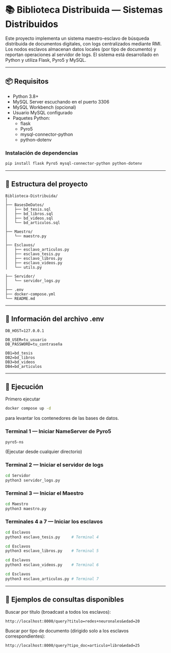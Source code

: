 # 📚 Biblioteca Distribuida — Sistemas Distribuidos

Este proyecto implementa un sistema maestro-esclavo de búsqueda distribuida de documentos digitales, con logs centralizados mediante RMI. Los nodos esclavos almacenan datos locales (por tipo de documento) y reportan operaciones al servidor de logs. El sistema está desarrollado en Python y utiliza Flask, Pyro5 y MySQL.

---

## 📦 Requisitos

- Python 3.8+
- MySQL Server escuchando en el puerto 3306
- MySQL Workbench (opcional)
- Usuario MySQL configurado 
- Paquetes Python:
  - flask
  - Pyro5
  - mysql-connector-python
  - python-dotenv

### Instalación de dependencias

```bash
pip install flask Pyro5 mysql-connector-python python-dotenv
```

---

## 📁 Estructura del proyecto

```
Biblioteca-Distribuida/
│
├── BasesDeDatos/
│   ├── bd_tesis.sql
│   ├── bd_libros.sql
│   ├── bd_videos.sql
│   └── bd_articulos.sql
│
├── Maestro/
│   └── maestro.py
│
├── Esclavos/
│   ├── esclavo_articulos.py
│   ├── esclavo_tesis.py
│   ├── esclavo_libros.py
│   ├── esclavo_videos.py
│   └── utils.py

├── Servidor/
│   └── servidor_logs.py
│
├── .env 
├── docker-compose.yml
└── README.md

```

---

## 🧾 Información del archivo .env

```env
DB_HOST=127.0.0.1

DB_USER=tu_usuario
DB_PASSWORD=tu_contraseña

DB1=bd_tesis
DB2=bd_libros
DB3=bd_videos
DB4=bd_articulos

```

---

## 🚀 Ejecución

Primero ejecutar 
```bash
docker compose up -d  
``` 
para levantar los contenedores de las bases de datos.

### Terminal 1 — Iniciar NameServer de Pyro5

```bash
pyro5-ns
```
(Ejecutar desde cualquier directorio)

### Terminal 2 — Iniciar el servidor de logs

```bash
cd Servidor
python3 servidor_logs.py
```

### Terminal 3 — Iniciar el Maestro

```bash
cd Maestro
python3 maestro.py
```

### Terminales 4 a 7 — Iniciar los esclavos

```bash
cd Esclavos
python3 esclavo_tesis.py     # Terminal 4

cd Esclavos
python3 esclavo_libros.py    # Terminal 5

cd Esclavos
python3 esclavo_videos.py    # Terminal 6

cd Esclavos
python3 esclavo_articulos.py # Terminal 7
```

---

## 🔎 Ejemplos de consultas disponibles

Buscar por título (broadcast a todos los esclavos):

```
http://localhost:8000/query?titulo=redes+neuronales&edad=20
```

Buscar por tipo de documento (dirigido solo a los esclavos correspondientes):

```
http://localhost:8000/query?tipo_doc=articulo+libro&edad=25
```
